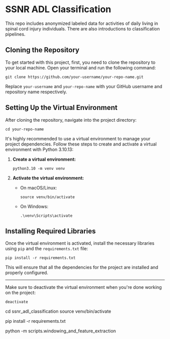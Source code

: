 # SSNR ADL Classification

This repo includes anonymized labeled data for activities of daily living in spinal cord injury individuals. There are also introductions to classification pipelines.

## Cloning the Repository

To get started with this project, first, you need to clone the repository to your local machine. Open your terminal and run the following command:

`git clone https://github.com/your-username/your-repo-name.git`

Replace `your-username` and `your-repo-name` with your GitHub username and repository name respectively.

## Setting Up the Virtual Environment

After cloning the repository, navigate into the project directory:

`cd your-repo-name`

It's highly recommended to use a virtual environment to manage your project dependencies. Follow these steps to create and activate a virtual environment with Python 3.10.13:

1. **Create a virtual environment:**

    `python3.10 -m venv venv`

2. **Activate the virtual environment:**

    - On macOS/Linux:

        `source venv/bin/activate`

    - On Windows:

        `.\venv\Scripts\activate`

## Installing Required Libraries

Once the virtual environment is activated, install the necessary libraries using `pip` and the `requirements.txt` file:

`pip install -r requirements.txt`

This will ensure that all the dependencies for the project are installed and properly configured.

---

Make sure to deactivate the virtual environment when you're done working on the project:

`deactivate`



cd ssnr_adl_classification
source venv/bin/activate

pip install -r requirements.txt

python -m scripts.windowing_and_feature_extraction
